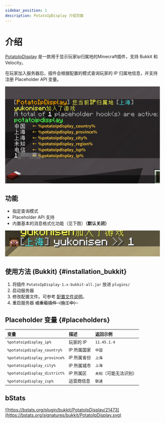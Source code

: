 ```yaml
---
sidebar_position: 1
description: PotatoIpDisplay 介绍页面
---
```


# 介绍

[PotatoIpDisplay](https://github.com/dmzz-yyhyy/PotatoIpDisplay) 是一款用于显示玩家Ip归属地的Minecraft插件，支持 Bukkit 和 Velocity。

在玩家加入服务器后，插件会根据配置的模式查询玩家的 IP 归属地信息，并支持注册 Placeholder API 变量。

![papidemo](img/papidemo.png)

## 功能

- 指定查询模式
- Placeholder API 支持
- 内置基本的消息格式化功能（见下图）**（默认关闭）**

![chatdemo](img/chatdemo.png)

## 使用方法 (Bukkit) {#installation_bukkit}

1. 将插件 `PotatoIpDisplay-1.x-bukkit-all.jar` 放进 `plugins/`
2. 启动服务器
3. 修改配置文件。可参考 [配置文件说明](configuration)。
4. 重启服务器 ~~或重载插件（施工中）~~

## Placeholder 变量 {#placeholders}

| 变量                           | 描述      | 返回示例        |
|:-----------------------------|:--------|:------------|
| `%potatoipdisplay_ip%`       | 玩家的 IP  | `11.45.1.4` |
| `%potatoipdisplay_country%`  | IP 所属国家 | `中国`        |
| `%potatoipdisplay_province%` | IP 所属省份 | `上海`        |
| `%potatoipdisplay_city%`     | IP 所属城市 | `上海`        |
| `%potatoipdisplay_district%` | IP 所属区  | `未知`（可能无法识别） |
| `%potatoipdisplay_isp%`      | 运营商信息   | `联通`        |

## bStats

<a href="https://bstats.org/plugin/bukkit/PotatoIpDisplay/21473">![https://bstats.org/plugin/bukkit/PotatoIpDisplay/21473](https://bstats.org/signatures/bukkit/PotatoIpDisplay.svg)</a>

